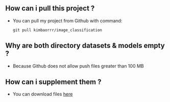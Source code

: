 How can i pull this project ?
----------------------

- You can pull my project from Github with command:

  <code>git pull kimbaorrr/image_classification</code>

Why are both directory datasets & models empty ?
----------------------

- Because Github does not allow push files greater than 100 MB

How can i supplement them ?
----------------------

- You can download files <a href="#" target="_blank">here</a> 
